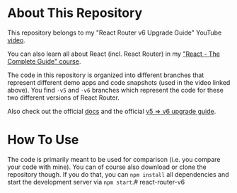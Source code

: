 # About This Repository

This repository belongs to my "React Router v6 Upgrade Guide" YouTube [video](...).

You can also learn all about React (incl. React Router) in my ["React - The Complete Guide" course](https://acad.link/reactjs).

The code in this repository is organized into different branches that represent different demo apps and code snapshots (used in the video linked above). You find `-v5` and `-v6` branches which represent the code for these two different versions of React Router.

Also check out the official [docs](https://reactrouter.com/) and the official [v5 => v6 upgrade guide](https://reactrouter.com/docs/en/v6/upgrading/v5).

# How To Use

The code is primarily meant to be used for comparison (i.e. you compare your code with mine). You can of course also download or clone the repository though. If you do that, you can `npm install` all dependencies and start the development server via `npm start`.# react-router-v6
